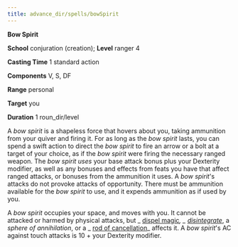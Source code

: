```yaml
---
title: advance_dir/spells/bowSpirit
---
```

 **Bow Spirit**

**School** conjuration (creation); **Level** ranger 4

**Casting Time** 1 standard action

**Components** V, S, DF

**Range** personal

**Target** you

**Duration** 1 roun_dir/level

A _bow spirit_ is a shapeless force that hovers about you, taking ammunition from your quiver and firing it. For as long as the _bow spirit_ lasts, you can spend a swift action to direct the _bow spirit_ to fire an arrow or a bolt at a target of your choice, as if the _bow spirit_ were firing the necessary ranged weapon. The _bow spirit uses_ your base attack bonus plus your Dexterity modifier, as well as any bonuses and effects from feats you have that affect ranged attacks, or bonuses from the ammunition it uses. A _bow spirit_'s attacks do not provoke attacks of opportunity. There must be ammunition available for the _bow spirit_ to use, and it expends ammunition as if used by you.

A _bow spirit_ occupies your space, and moves with you. It cannot be attacked or harmed by physical attacks, but _ [dispel magic](../../spell_dir/dispelMagic#_dispel-magic)_, _ [disintegrate](../../spell_dir/disintegrate#_disintegrate)_, a _sphere of annihilation_, or a _ [rod of cancellation](../../magicItem_dir/rods#_rod-of-cancellation)_ affects it. A _bow spirit_'s AC against touch attacks is 10 + your Dexterity modifier.


